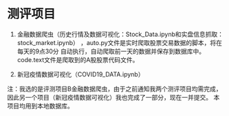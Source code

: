 # 测评项目
1. 金融数据爬虫（历史行情及数据可视化：Stock_Data.ipynb和实盘信息抓取：stock_market.ipynb） ，auto.py文件是实时爬取股票交易数据的脚本，将在每天的9点30分
   自动执行，自动爬取前一天的数据并保存到数据库中。code.text文件是爬取到的A股股票代码文件。

2. 新冠疫情数据可视化（COVID19_DATA.ipynb）

注：我选的是评测项目B金融数据爬虫，由于之前通知我两个测评项目均需完成，因此另一个项目（新冠疫情数据可视化）我也完成了一部分，现在一并提交。
本项目均用到本地数据库。
